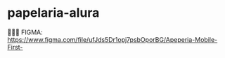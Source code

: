 # papelaria-alura

👩🏻‍🎨 FIGMA: https://www.figma.com/file/ufJds5Dr1opj7psbOporBG/Apeperia-Mobile-First-
